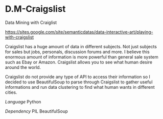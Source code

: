 D.M-Craigslist
==============

Data Mining with Craiglist

https://sites.google.com/site/semanticdatas/data-interactive-art/playing-with-craigslist

Craigslist has a huge amount of data in different subjects.
Not just subjects for sales but jobs, personals, discussion forums and more.
I believe this  enormous amount of information is more powerful than general sale system such as Ebay or Amazon.
Craigslist allows you to see what human desire around the world.

Craigslist do not provide any type of API to access their information so I decided to use BeautifulSoup to parse through Craigslist to gather useful informations and run data clustering to find what human wants in different cities.

*Language*
Python

*Dependency*
PIL
BeautifulSoup
